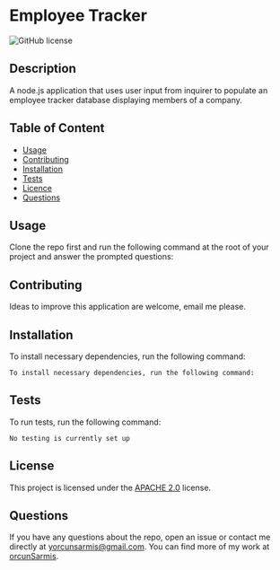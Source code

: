   # **Employee Tracker**

  ![GitHub license](https://img.shields.io/badge/license-APACHE2.0-blue.svg)
  
  ## Description 
  
  A node.js application that uses user input from inquirer to populate an employee tracker database displaying members of a company.

  ## Table of Content

  * [Usage](#usage)
  * [Contributing](#contributing)
  * [Installation](#installation)
  * [Tests](#tests)
  * [Licence](#license)
  * [Questions](#questions)

  ## Usage

  Clone the repo first and run the following command at the root of your project and answer the prompted questions:

  ## Contributing

  Ideas to improve this application are welcome, email me please.

  ## Installation

  To install necessary dependencies, run the following command:
  ```
  To install necessary dependencies, run the following command:
  ```
  ## Tests

  To run tests, run the following command:
  ```
  No testing is currently set up
  ```
  ## License

   This project is licensed under the [APACHE 2.0](https://www.apache.org/licenses/LICENSE-2.0) license. 

  ## Questions

  If you have any questions about the repo, open an issue or contact me directly at yorcunsarmis@gmail.com. You can find more of my work at [orcunSarmis](https://github.com/orcunSarmis/).